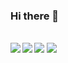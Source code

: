 ### Hi there 👋
<br>
<img src="https://komarev.com/ghpvc/?username=hellomyzn&color=blue">

<a href="https://github.com/anuraghazra/github-readme-stats">
  <img align="left" src="https://github-readme-stats.vercel.app/api?username=hellomyzn&show_icons=true&theme=cobalt" />
</a>
<a href="https://github.com/anuraghazra/github-readme-stats">
  <img align="left" src="https://github-readme-stats.vercel.app/api/top-langs/?username=hellomyzn&theme=cobalt" />
</a>

<a href="https://github.com/hellomyzn" target="_blank">
  <img src="https://grass-graph.moshimo.works/images/hellomyzn.png?rotate=0">
</a>

<!--
**hellomyzn/hellomyzn** is a ✨ _special_ ✨ repository because its `README.md` (this file) appears on your GitHub profile.

Here are some ideas to get you started:

- 🔭 I’m currently working on ...
- 🌱 I’m currently learning ...
- 👯 I’m looking to collaborate on ...
- 🤔 I’m looking for help with ...
- 💬 Ask me about ...
- 📫 How to reach me: ...
- 😄 Pronouns: ...
- ⚡ Fun fact: ...
-->
